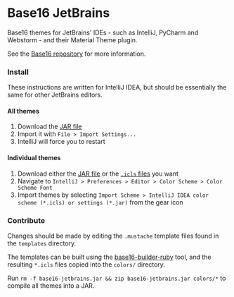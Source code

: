 # Base16 JetBrains
Base16 themes for JetBrains' IDEs - such as IntelliJ, PyCharm and Webstorm - and their Material Theme plugin.

See the [Base16 repository](https://github.com/chriskempson/base16) for more information.

### Install

These instructions are written for IntelliJ IDEA, but should be essentially the same for other JetBrains editors.

#### All themes

1. Download the [JAR file](https://github.com/adilosa/base16-jetbrains/raw/master/Base16JetBrains.jar)
2. Import it with `File > Import Settings...`
3. IntelliJ will force you to restart

#### Individual themes

1. Download either the [JAR file](https://github.com/adilosa/base16-jetbrains/raw/master/Base16Idea.jar) or the [`.icls` files](https://github.com/adilosa/base16-jetbrains/tree/master/colors) you want
2. Navigate to `IntelliJ > Preferences > Editor > Color Scheme > Color Scheme Font`
3. Import themes by selecting `Import Scheme > IntelliJ IDEA color scheme (*.icls) or settings (*.jar)` from the gear icon

### Contribute

Changes should be made by editing the `.mustache` template files found in the `templates` directory.

The templates can be built using the [base16-builder-ruby](https://github.com/obahareth/base16-builder-ruby) tool, and the resulting `*.icls` files copied into the `colors/` directory.

Run `rm -f base16-jetbrains.jar && zip base16-jetbrains.jar colors/*` to compile all themes into a JAR.
